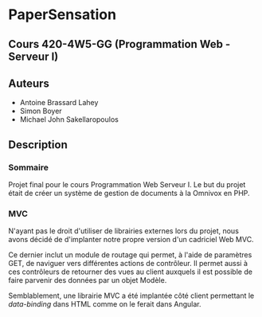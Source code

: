 # PaperSensation
## Cours 420-4W5-GG (Programmation Web - Serveur I)
## Auteurs
- Antoine Brassard Lahey
- Simon Boyer
- Michael John Sakellaropoulos

## Description

### Sommaire
Projet final pour le cours Programmation Web Serveur I. Le but du projet était de créer un système de gestion de documents à la Omnivox en PHP.

### MVC

N'ayant pas le droit d'utiliser de librairies externes lors du projet, nous avons décidé de d'implanter notre propre version d'un cadriciel Web MVC. 

Ce dernier inclut un module de routage qui permet, à l'aide de paramètres GET, de naviguer vers différentes actions de contrôleur. Il permet aussi à ces contrôleurs de retourner des vues au client auxquels il est possible de faire parvenir des données par un objet Modèle.

Semblablement, une librairie MVC a été implantée côté client permettant le *data-binding* dans HTML comme on le ferait dans Angular.
